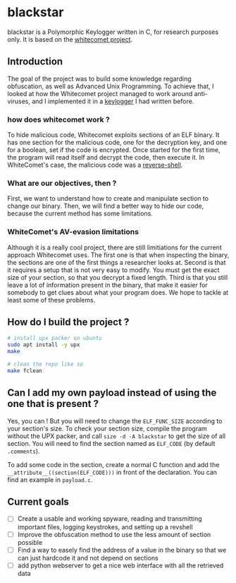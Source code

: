 # blackstar

blackstar is a Polymorphic Keylogger written in C, for research purposes only.
It is based on the [whitecomet project](https://github.com/PoCInnovation/Whitecomet-Research).

## Introduction

The goal of the project was to build some knowledge regarding obfuscation,
 as well as Advanced Unix Programming. To achieve that, I looked at how the
 Whitecomet project managed to work around anti-viruses, and I implemented it in
 a [keylogger](github.com/bogdzn/keylogger) I had written before.

### how does whitecomet work ?

To hide malicious code, Whitecomet exploits sections of an ELF binary. It has one
 section for the malicious code, one for the decryption key, and one for a boolean,
 set if the code is encrypted.  Once started for the first time, the program will
 read itself and decrypt the code, then execute it. In WhiteComet's case, the
 malicious code was a [reverse-shell](https://fr.wikipedia.org/wiki/Reverse_shell).

### What are our objectives, then ?

First, we want to understand how to create and manipulate section to change our
binary. Then, we will find a better way to hide our code, because the current
method has some limitations.

### WhiteComet's AV-evasion limitations

Although it is a really cool project, there are still limitiations for the
current approach Whitecomet uses. The first one is that when inspecting the
binary, the sections are one of the first things a researcher looks at. Second is
 that it requires a setup that is not very easy to modify. You must get the exact
 size of your section, so that you decrypt a fixed length. Third is that you still
leave a lot of information present in the binary, that make it easier for somebody
to get clues about what your program does.
We hope to tackle at least some of these problems.

## How do I build the project ?

```bash
# install upx packer on ubuntu
sudo apt install -y upx
make

# clean the repo like so
make fclean
```

## Can I add my own payload instead of using the one that is present ?

Yes, you can ! But you will need to change the `ELF_FUNC_SIZE` according to your
section's size. To check your section size, compile the program without the UPX
packer, and call `size -d -A blackstar` to get the size of all section. You will
need to find the section named as `ELF_CODE` (by default `.comments`).

To add some code in the section, create a normal C function and add the
`__attribute__((section(ELF_CODE)))` in front of the declaration. You can find
an example in `payload.c`.

## Current goals

- [ ] Create a usable and working spyware, reading and transmitting important files,
    logging keystrokes, and setting up a revshell
- [ ] Improve the obfuscation method to use the less amount of section possible
- [ ] Find a way to easely find the address of a value in the binary so that we
can just hardcode it and not depend on sections
- [ ] add python webserver to get a nice web interface with all the retrieved data
